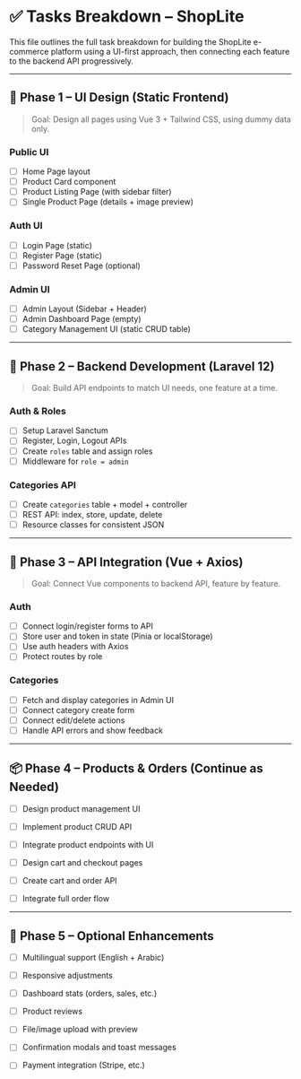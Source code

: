 # ✅ Tasks Breakdown – ShopLite

This file outlines the full task breakdown for building the ShopLite e-commerce platform using a UI-first approach, then connecting each feature to the backend API progressively.

---

## 🎨 Phase 1 – UI Design (Static Frontend)

> Goal: Design all pages using Vue 3 + Tailwind CSS, using dummy data only.

### Public UI
- [ ] Home Page layout
- [ ] Product Card component
- [ ] Product Listing Page (with sidebar filter)
- [ ] Single Product Page (details + image preview)

### Auth UI
- [ ] Login Page (static)
- [ ] Register Page (static)
- [ ] Password Reset Page (optional)

### Admin UI
- [ ] Admin Layout (Sidebar + Header)
- [ ] Admin Dashboard Page (empty)
- [ ] Category Management UI (static CRUD table)

---

## 🧱 Phase 2 – Backend Development (Laravel 12)

> Goal: Build API endpoints to match UI needs, one feature at a time.

### Auth & Roles
- [ ] Setup Laravel Sanctum
- [ ] Register, Login, Logout APIs
- [ ] Create `roles` table and assign roles
- [ ] Middleware for `role = admin`

### Categories API
- [ ] Create `categories` table + model + controller
- [ ] REST API: index, store, update, delete
- [ ] Resource classes for consistent JSON

---

## 🔌 Phase 3 – API Integration (Vue + Axios)

> Goal: Connect Vue components to backend API, feature by feature.

### Auth
- [ ] Connect login/register forms to API
- [ ] Store user and token in state (Pinia or localStorage)
- [ ] Use auth headers with Axios
- [ ] Protect routes by role

### Categories
- [ ] Fetch and display categories in Admin UI
- [ ] Connect category create form
- [ ] Connect edit/delete actions
- [ ] Handle API errors and show feedback

---

## 📦 Phase 4 – Products & Orders (Continue as Needed)

- [ ] Design product management UI
- [ ] Implement product CRUD API
- [ ] Integrate product endpoints with UI

- [ ] Design cart and checkout pages
- [ ] Create cart and order API
- [ ] Integrate full order flow

---

## 🧪 Phase 5 – Optional Enhancements

- [ ] Multilingual support (English + Arabic)
- [ ] Responsive adjustments
- [ ] Dashboard stats (orders, sales, etc.)
- [ ] Product reviews
- [ ] File/image upload with preview
- [ ] Confirmation modals and toast messages
- [ ] Payment integration (Stripe, etc.)


